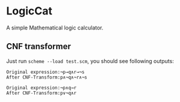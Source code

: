 # LogicCat

A simple Mathematical logic calculator. 

## CNF transformer

Just run `scheme --load test.scm`, you should see following outputs:

```
Original expression:¬p→q∧r→¬s
After CNF-Transform:p∧¬q∧¬r∧¬s

Original expression:¬p∧q→r
After CNF-Transform:p∨¬q∧r
```